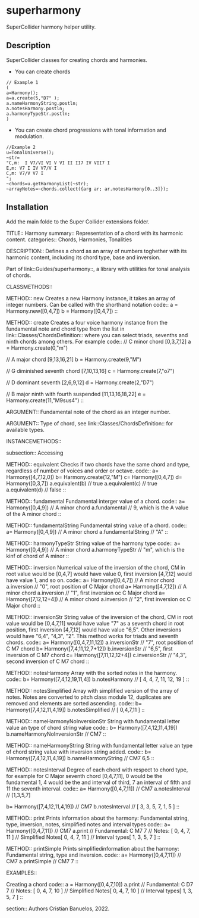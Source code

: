 # superharmony
SuperCollider harmony helper utility.

## Description 
SuperCollider classes for creating chords and harmonies.

- You can create chords 
```
// Example 1
(
a=Harmony();
a=a.create(5,"D7" );
a.nameHarmonyString.postln;
a.notesHarmony.postln;
a.harmonyTypeStr.postln;
)
```
- You can create chord progressions with tonal information and modulation.
```
//Example 2
u=TonalUniverse();
~str=
"C,m:  I V7/VI VI V VI II II7 IV VII7 I
E,m: V7 I IV V7/V I
C,m: V7/V V7 I
";
~chords=u.getHarmonyList(~str);
~arrayNotes=~chords.collect({arg ar; ar.notesHarmony[0..3]});
```


## Installation
Add the main folde to the Super Collider extensions folder.



TITLE:: Harmony
summary:: Representation of a chord with its harmonic content.
categories:: Chords, Harmonies, Tonalities


DESCRIPTION::
Defines a chord as an array of numbers toghether with its harmonic content, including its chord type, base and inversion.

Part of link::Guides/superharmony::, a library with utilities for tonal analysis of chords.

CLASSMETHODS::

METHOD:: new
Creates a new Harmony instance, it takes an array of integer numbers. Can be called with the shorthand notation
code::
a = Harmony.new([0,4,7])
b = Harmony([0,4,7])
::

METHOD:: create
Creates a four voice harmony instance from the fundamental note and chord type from the list in link::Classes/ChordsDefinition:: where you can select triads, sevenths and ninth chords among others. For example
code::
// C minor chord [0,3,7,12]
a = Harmony.create(0,"m")

// A major chord [9,13,16,21]
b = Harmony.create(9,"M")

// G diminished seventh chord [7,10,13,16]
c = Harmony.create(7,"o7")

// D dominant seventh [2,6,9,12]
d = Harmony.create(2,"D7")

// B major ninth with fourth suspended [11,13,16,18,22]
e = Harmony.create(11,"M9sus4")
::

ARGUMENT::
Fundamental note of the chord as an integer number.

ARGUMENT::
Type of chord, see link::Classes/ChordsDefinition:: for available types.

INSTANCEMETHODS::

subsection:: Accessing


METHOD:: equivalent
Checks if two chords have the same chord and type, regardless of number of voices and order or octave.
code::
a= Harmony([4,7,12,0])
b= Harmony.create(12,"M")
c= Harmony([0,4,7])
d= Harmony([0,3,7])
a.equivalent(b) // true
a.equivalent(c) // true
a.equivalent(d) // false
::

METHOD:: fundamental
Fundamental interger value of a chord.
code::
a= Harmony([0,4,9]) // A minor chord
a.fundamental // 9, which is the A value of the A minor chord
::

METHOD:: fundamentalString
Fundamental string value of a chord.
code::
a= Harmony([0,4,9]) // A minor chord
a.fundamentalString // "A"
::

METHOD:: harmonyTypeStr
String value of the harmony type
code::
a= Harmony([0,4,9]) // A minor chord
a.harmonyTypeStr // "m", which is the kinf of chord of A minor
::

METHOD:: inversion
Numerical value of the inversion of the chord, CM in root value would be [0,4,7] would have value 0, first inversion [4,7,12] would have value 1, and so on.
code::
a= Harmony([0,4,7]) // A minor chord
a.inversion // "0", root position of C Major chord
a= Harmony([4,7,12]) // A minor chord
a.inversion // "1", first inversion oc C Major chord
a= Harmony([7,12,12+4]) // A minor chord
a.inversion // "2", first inversion oc C Major chord
::

METHOD:: inversionStr
String value of the inversion of the chord, CM in root value would be [0,4,7,11] would have value "7" as a seventh chord in root position, first inversion [4,7,12] would have value "6,5". Other inversions would have "6,4", "4,3", "2". This method works for triads and seventh chords.
code::
a= Harmony([0,4,7,11,12])
a.inversionStr // "7", root position of C M7 chord
b= Harmony([7,4,11,12,7+12])
b.inversionStr // "6,5", first inversion of C M7 chord
c= Harmony([7,11,12,12+4])
c.inversionStr // "4,3", second inversion of C M7 chord
::

METHOD:: notesHarmony
Array with the sorted notes in the harmony.
code::
b= Harmony([7,4,12,19,11,4])
b.notesHarmony // [ 4, 4, 7, 11, 12, 19 ]
::

METHOD:: notesSimplified
Array with simplified version of the array of notes. Notes are converted to pitch class module 12, duplicates are removed and elements are sorted ascending.
code::
b= Harmony([7,4,12,11,4,19])
b.notesSimplified // [ 0,4,7,11 ]
::

METHOD:: nameHarmonyNoInversionStr
String with fundamental letter value an type of chord string value
code::
b= Harmony([7,4,12,11,4,19])
b.nameHarmonyNoInversionStr // CM7
::

METHOD:: nameHarmonyString
String with fundamental letter value an type of chord string value with inversion string added.
code::
b= Harmony([7,4,12,11,4,19])
b.nameHarmonyString // CM7 6,5
::

METHOD:: notesInterval
Degree of each chord with respect to chord type, for example for C Major seventh chord [0,4,7,11], 0 would be the fundamental 1, 4 would be the and interval of third, 7 an interval of fifth and 11 the seventh interval.
code::
a= Harmony([0,4,7,11]) // CM7
a.notesInterval // [1,3,5,7]

b= Harmony([7,4,12,11,4,19]) // CM7
b.notesInterval // [ 3, 3, 5, 7, 1, 5 ]
::

METHOD:: print
Prints information about the harmony: Fundamental string, type, inversion, notes, simplified notes and interval types
code::
a= Harmony([0,4,7,11]) // CM7
a.print
// Fundamental: C M7  7
// Notes: [ 0, 4, 7, 11 ]
// Simplified Notes[ 0, 4, 7, 11 ]
// Interval types[ 1, 3, 5, 7 ]
::

METHOD:: printSimple
Prints simplifiedinformation about the harmony: Fundamental string, type and inversion.
code::
a= Harmony([0,4,7,11]) // CM7
a.printSimple // CM7 7
::



EXAMPLES::

Creating a chord
code::
a = Harmony([0,4,7,10])
a.print
// Fundamental: C D7  7
// Notes: [ 0, 4, 7, 10 ]
// Simplified Notes[ 0, 4, 7, 10 ]
// Interval types[ 1, 3, 5, 7 ]
::



section:: Authors
Cristian Banuelos, 2022.
